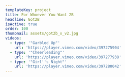 ```yaml
---
templateKey: project
title: For Whoever You Want 2B
headline: Got2B
isActive: true
order: 100
thumbnail: assets/got2b_x_v2.jpg
videos:
  - type: '"Garbled Up"'
    url: 'https://player.vimeo.com/video/397275904'
  - type: '"Cheerleading"'
    url: 'https://player.vimeo.com/video/397277938'
  - type: '"Girl''s Night"'
    url: 'https://player.vimeo.com/video/397280042'
---
```

